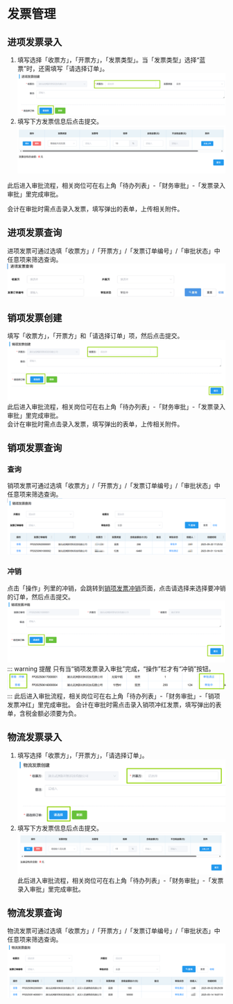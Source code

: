 # 发票管理
## 进项发票录入
1. 填写选择「收票方」，「开票方」，「发票类型」。当「发票类型」选择“蓝票”时，还需填写「请选择订单」。  
![图片](/images/invoice/invoice1.png)
2. 填写下方发票信息后点击<kbd>提交</kbd>。  
![图片](/images/invoice/invoice2.png)

此后进入审批流程，相关岗位可在右上角「待办列表」-「财务审批」-「发票录入审批」里完成审批。  
<ShowImg src="/images/process/cw-fplrsp.png" text="“发票录入审批”的审批流程图"/>  

会计在审批时需点击<kbd>录入发票</kbd>，填写弹出的表单，上传相关附件。  
## 进项发票查询
进项发票可通过选填「收票方」/「开票方」/「发票订单编号」/「审批状态」中任意项来筛选查询。  
![图片](/images/invoice/jxfpcx.jpg)  
## 销项发票创建
填写「收票方」，「开票方」和「请选择订单」项，然后点击<kbd>提交</kbd>。  
![图片](/images/invoice/invoice3.png)
此后进入审批流程，相关岗位可在右上角「待办列表」-「财务审批」-「发票录入审批」里完成审批。  
<ShowImg src="/images/process/cw-fplrsp2.png" text="“发票录入审批”的审批流程图"/> 
会计在审批时需点击<kbd>录入发票</kbd>，填写弹出的表单，上传相关附件。  
## 销项发票查询
### 查询
销项发票可通过选填「收票方」/「开票方」/「发票订单编号」/「审批状态」中任意项来筛选查询。  
![图片](/images/invoice/invoice9.png)
### 冲销
点击「操作」列里的<kbd>冲销</kbd>，会跳转到<u>销项发票冲销</u>页面，点击<kbd>请选择</kbd>来选择要冲销的订单，然后点击<kbd>提交</kbd>。
![图片](/images/invoice/invoice8.png)
::: warning 提醒
只有当“销项发票录入审批”完成，“操作”栏才有“冲销”按钮。
![图片](/images/invoice/invoice4.png)
:::
此后进入审批流程，相关岗位可在右上角「待办列表」-「财务审批」-「销项发票冲红」里完成审批。
<ShowImg src="/images/process/cw-fplrsp4.png" text="“销项发票冲红”的审批流程图"/>
 会计在审批时需点击<kbd>录入销项冲红发票</kbd>，填写弹出的表单，含税金额必须要为负。

## 物流发票录入
1. 填写选择「收票方」，「开票方」，「请选择订单」。
![图片](/images/invoice/invoice5.png)
2. 填写下方发票信息后点击<kbd>提交</kbd>。  
![图片](/images/invoice/invoice6.png)
此后进入审批流程，相关岗位可在右上角「待办列表」-「财务审批」-「发票录入审批」里完成审批。  
<ShowImg src="/images/process/cw-fplrsp3.png" text="“发票录入审批”的审批流程图"/>  

## 物流发票查询
物流发票可通过选填「收票方」/「开票方」/「发票订单编号」/「审批状态」中任意项来筛选查询。  
![图片](/images/invoice/invoice7.png)
